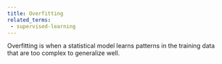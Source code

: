 ```yaml
---
title: Overfitting
related_terms:
 - supervised-learning
---
```

Overfitting is when a statistical model learns patterns in the training
data that are too complex to generalize well.
